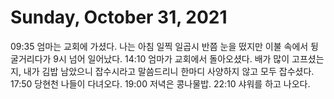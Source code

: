 # Sunday, October 31, 2021
09:35 엄마는 교회에 가셨다. 나는 아침 일찍 일곱시 반쯤 눈을 떴지만 이불 속에서 뒹굴거리다가 9시 넘어 일어났다.
14:10 엄마가 교회에서 돌아오셨다. 배가 많이 고프셨는지, 내가 김밥 남았으니 잡수시라고 말씀드리니 한마디 사양하지 않고 모두 잡수셨다.
17:50 당현천 나들이 다녀오다.
19:00 저녁은 콩나물밥.
22:10 샤워를 하고 나오다.